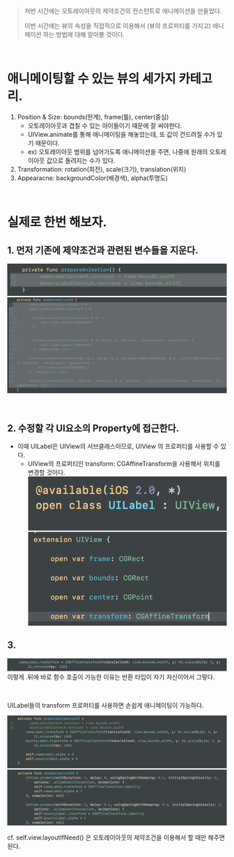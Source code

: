 > 저번 시간에는 오토레이아웃의 제약조건의 컨스턴트로 애니메이션을 만들었다.
>
> 이번 시간에는 뷰의 속성을 직접적으로 이용해서 (뷰의 프로퍼티를 가지고) 애니메이션 하는 방법에 대해 알아볼 것이다.    

<br>

# 애니메이팅할 수 있는 뷰의 세가지 카테고리.

1. Position & Size: bounds(한계), frame(틀), center(중심)
    + 오토레이아웃과 겹칠 수 있는 아이들이기 때문에 잘 써야한다.
    + UIView.animate를 통해 애니메이팅을 해놓았는데, 또 값이 건드려질 수가 있기 때문이다.
    + ex) 오토레이아웃 범위를 넘어가도록 애니메이션을 주면, 나중에 원래의 오토레이아웃 값으로 돌려지는 수가 있다.
2. Transformation: rotation(회전), scale(크기), translation(위치)
3. Appearacne: backgroundColor(배경색), alpha(투명도)

<br>

# 실제로 한번 해보자.
## 1. 먼저 기존에 제약조건과 관련된 변수들을 지운다.
![AnimationViewPropertyEx01](./AnimationViewPropertyEx01.png)
![AnimationViewPropertyEx02](./AnimationViewPropertyEx02.png)

<br>

## 2. 수정할 각 UI요소의 Property에 접근한다. 
- 이때 UILabel은 UIView의 서브클래스이므로, UIView 의 프로퍼티를 사용할 수 있다. 
    + UIView의 프로퍼티인 transform: CGAffineTransform을 사용해서 위치를 변경할 것이다.![AnimationViewPropertyEx03](./AnimationViewPropertyEx03.png)![AnimationViewPropertyEx04](./AnimationViewPropertyEx04.png)

## 3. 

![AnimationViewPropertyEx05](./AnimationViewPropertyEx05.png)
이렇게 .뒤에 바로 함수 호출이 가능한 이유는 반환 타입이 자기 자신이어서 그렇다.

<br>

UILabel들의 transform 프로퍼티를 사용하면 손쉽게 애니메이팅이 가능하다.

![AnimationViewPropertyEx06](./AnimationViewPropertyEx06.png)
![AnimationViewPropertyEx07](./AnimationViewPropertyEx07.png)

cf. self.view.layoutIfNeed() 은 오토레이아웃의 제약조건을 이용해서 할 때만 해주면 된다.
